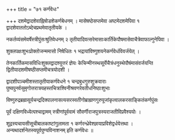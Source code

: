 +++
title = "७१ कर्णवेधः"

+++
दशमेद्वादशेवाह्निषोडशेकर्णबेधनम् । मासेषष्ठेसप्तमेवा अष्टमेदशमेपिवा १ द्वादशेवाततोऽब्देचप्रथमेवातृतीयके ।

नकर्तव्यंसमेवर्षेस्त्रीपुंसःश्रुतिवेधनम् २ तृतीयादिवत्सरेमासाःकार्तिकेपौषमासेवाचैत्रेवाफाल्गुनेपिवा ।

शुक्लपक्षःशुभःप्रोक्तोजन्ममासो निषेधितः १ भद्रायांविष्णुशयनेकर्णवेधंविवर्जयेत् ।

तेनकार्तिकमासविधिःशुक्लद्वादश्युत्तरं ज्ञेयः केचिन्मीनस्थसूर्येचैत्रंधनुस्थेपौषंमासंवर्जयन्ति द्वितीयादशमीषष्ठीसप्तमीचत्रयोदशी ।

द्वादशीपञ्चमीशस्तातृतीयाकर्णवेधने १ चन्द्रबुधगुरुशुक्रवाराः पुष्यपुनर्वसुमृगोत्तरात्रयहस्तचित्राश्विनीश्रवणरेवतीधनिष्ठाःशुभाः

विष्णुरुद्रब्रह्मसूर्यचन्द्रदिक्पालनासत्यसरस्वतीगोब्राह्मणगुरुपूजांकृत्वालकरसाङ्कितंकर्णपुंसः

पूर्वं दक्षिणविध्येत्पश्चाद्वामम् स्त्रीणांपूर्ववामं सौवर्णीराजपुत्रस्यराजतीविप्रवैश्ययोः ।

शूद्रस्यचायसीसूचीबालकाष्टांगुलामता १ कर्णरन्ध्रेवेश्छायाप्रविशेद्वर्धयेत्तथा । अन्यथादर्शनेतस्यपूर्वपुण्यविनाशनम् इति कर्णवेधः ॥
